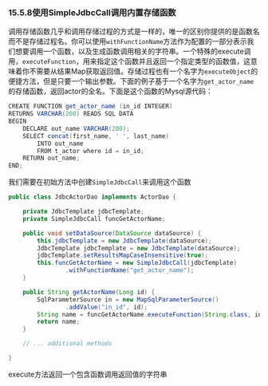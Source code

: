 ### 15.5.8**使用SimpleJdbcCall调用内置存储函数**

调用存储函数几乎和调用存储过程的方式是一样的，唯一的区别你提供的是函数名而不是存储过程名。你可以使用`withFunctionName`方法作为配置的一部分表示我们想要调用一个函数，以及生成函数调用相关的字符串。一个特殊的execute调用，`executeFunction`，用来指定这个函数并且返回一个指定类型的函数值，这意味着你不需要从结果Map获取返回值。存储过程也有一个名字为`executeObject`的便捷方法，但是只要一个输出参数。下面的例子基于一个名字为`get_actor_name`的存储函数，返回actor的全名。下面是这个函数的Mysql源代码：

```java
CREATE FUNCTION get_actor_name (in_id INTEGER)
RETURNS VARCHAR(200) READS SQL DATA
BEGIN
    DECLARE out_name VARCHAR(200);
    SELECT concat(first_name, ' ', last_name)
        INTO out_name
        FROM t_actor where id = in_id;
    RETURN out_name;
END;
```

我们需要在初始方法中创建`SimpleJdbcCall`来调用这个函数

```java
public class JdbcActorDao implements ActorDao {

    private JdbcTemplate jdbcTemplate;
    private SimpleJdbcCall funcGetActorName;

    public void setDataSource(DataSource dataSource) {
        this.jdbcTemplate = new JdbcTemplate(dataSource);
        JdbcTemplate jdbcTemplate = new JdbcTemplate(dataSource);
        jdbcTemplate.setResultsMapCaseInsensitive(true);
        this.funcGetActorName = new SimpleJdbcCall(jdbcTemplate)
                .withFunctionName("get_actor_name");
    }

    public String getActorName(Long id) {
        SqlParameterSource in = new MapSqlParameterSource()
                .addValue("in_id", id);
        String name = funcGetActorName.executeFunction(String.class, in);
        return name;
    }

    // ... additional methods

}
```

execute方法返回一个包含函数调用返回值的字符串

